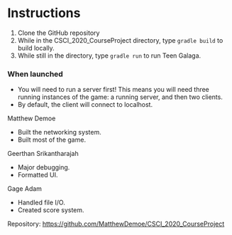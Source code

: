 # Instructions
1. Clone the GitHub repository
2. While in the CSCI_2020_CourseProject directory, type `gradle build` to build locally.
3. While still in the directory, type `gradle run` to run Teen Galaga.

### When launched
- You will need to run a server first! This means you will need three running instances of the game: a running server, and then two clients. 
- By default, the client will connect to localhost.

Matthew Demoe
- Built the networking system.
- Built most of the game.

Geerthan Srikantharajah
- Major debugging.
- Formatted UI.

Gage Adam
- Handled file I/O.
- Created score system.

Repository: https://github.com/MatthewDemoe/CSCI_2020_CourseProject
